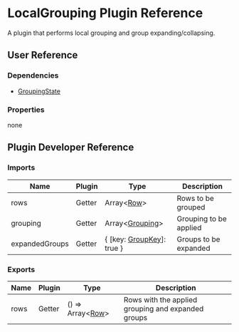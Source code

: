 # LocalGrouping Plugin Reference

A plugin that performs local grouping and group expanding/collapsing.

## User Reference

### Dependencies

- [GroupingState](grouping-state.md)

### Properties

none

## Plugin Developer Reference

### Imports

Name | Plugin | Type | Description
-----|--------|------|------------
rows | Getter | Array&lt;[Row](datagrid.md#row)&gt; | Rows to be grouped
grouping | Getter | Array&lt;[Grouping](grouping-state.md#grouping)&gt; | Grouping to be applied
expandedGroups | Getter | { [key: [GroupKey](grouping-state.md#group-key)]: true } | Groups to be expanded

### Exports

Name | Plugin | Type | Description
-----|--------|------|------------
rows | Getter | () => Array&lt;[Row](datagrid.md#row)&gt; | Rows with the applied grouping and expanded groups

